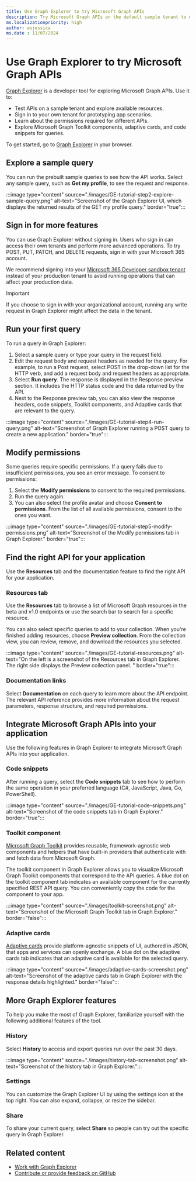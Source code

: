 ```yaml
---
title: Use Graph Explorer to try Microsoft Graph APIs
description: Try Microsoft Graph APIs on the default sample tenant to explore capabilities, or sign in to your tenant and use it as a prototyping tool to fulfill your app scenarios.
ms.localizationpriority: high
author: wujessica
ms.date : 11/07/2024
---
```


# Use Graph Explorer to try Microsoft Graph APIs

[Graph Explorer](https://developer.microsoft.com/graph/graph-explorer/) is a developer tool for exploring Microsoft Graph APIs. Use it to:

- Test APIs on a sample tenant and explore available resources.
- Sign in to your own tenant for prototyping app scenarios.
- Learn about the permissions required for different APIs.
- Explore Microsoft Graph Toolkit components, adaptive cards, and code snippets for queries.

To get started, go to [Graph Explorer](https://developer.microsoft.com/graph/graph-explorer/) in your browser.

## Explore a sample query

You can run the prebuilt sample queries to see how the API works. Select any sample query, such as **Get my profile**, to see the request and response.

:::image type="content" source="./images/GE-tutorial-step2-explore-sample-query.png" alt-text="Screenshot of the Graph Explorer UI, which displays the returned results of the GET my profile query." border="true":::

## Sign in for more features

You can use Graph Explorer without signing in. Users who sign in can access their own tenants and perform more advanced operations. To try POST, PUT, PATCH, and DELETE requests, sign in with your Microsoft 365 account.

We recommend signing into your [Microsoft 365 Developer sandbox tenant](https://developer.microsoft.com/en-US/microsoft-365/dev-program) instead of your production tenant to avoid running operations that can affect your production data.

> [!IMPORTANT]
> If you choose to sign in with your organizational account, running any write request in Graph Explorer might affect the data in the tenant.

## Run your first query

To run a query in Graph Explorer:

1. Select a sample query or type your query in the request field.
1. Edit the request body and request headers as needed for the query.
For example, to run a Post request, select POST in the drop-down list for the HTTP verb, and add a request body and request headers as appropriate.
1. Select **Run query**.
The response is displayed in the Response preview section. It includes the HTTP status code and the data returned by the API.
1. Next to the Response preview tab, you can also view the response headers, code snippets, Toolkit components, and Adaptive cards that are relevant to the query.  

:::image type="content" source="./images/GE-tutorial-step4-run-query.png" alt-text="Screenshot of Graph Explorer running a POST query to create a new application." border="true":::

## Modify permissions

Some queries require specific permissions. If a query fails due to insufficient permissions, you see an error message. To consent to permissions:

1. Select the **Modify permissions** to consent to the required permissions.
1. Run the query again.
1. You can also select the profile avatar and choose **Consent to permissions**. From the list of all available permissions, consent to the ones you want.

:::image type="content" source="./images/GE-tutorial-step5-modify-permissions.png" alt-text="Screenshot of the Modify permissions tab in Graph Explorer." border="true":::

## Find the right API for your application

Use the **Resources** tab and the documentation feature to find the right API for your application.

### Resources tab

Use the **Resources** tab to browse a list of Microsoft Graph resources in the beta and v1.0 endpoints or use the search bar to search for a specific resource.

You can also select specific queries to add to your collection. When you're finished adding resources, choose **Preview collection**. From the collection view, you can review, remove, and download the resources you selected.

:::image type="content" source="./images/GE-tutorial-resources.png" alt-text="On the left is a screenshot of the Resources tab in Graph Explorer. The right side displays the Preview collection panel. " border="true":::

### Documentation links

Select **Documentation** on each query to learn more about the API endpoint. The relevant API reference provides more information about the request parameters, response structure, and required permissions.

## Integrate Microsoft Graph APIs into your application

Use the following features in Graph Explorer to integrate Microsoft Graph APIs into your application.

### Code snippets

After running a query, select the **Code snippets** tab to see how to perform the same operation in your preferred language (C#, JavaScript, Java, Go, PowerShell).

:::image type="content" source="./images/GE-tutorial-code-snippets.png" alt-text="Screenshot of the code snippets tab in Graph Explorer." border="true":::

### Toolkit component

[Microsoft Graph Toolkit](../toolkit/overview.md) provides reusable, framework-agnostic web components and helpers that have built-in providers that authenticate with and fetch data from Microsoft Graph.  

The toolkit component in Graph Explorer allows you to visualize Microsoft Graph Toolkit components that correspond to the API queries. A blue dot on the toolkit component tab indicates an available component for the currently specified REST API query. You can conveniently copy the code for the component to your app.

:::image type="content" source="./images/toolkit-screenshot.png" alt-text="Screenshot of the Microsoft Graph Toolkit tab in Graph Explorer." border="false":::

### Adaptive cards

[Adaptive cards](https://adaptivecards.io/) provide platform-agnostic snippets of UI, authored in JSON, that apps and services can openly exchange. A blue dot on the adaptive cards tab indicates that an adaptive card is available for the selected query.

:::image type="content" source="./images/adaptive-cards-screenshot.png" alt-text="Screenshot of the adaptive cards tab in Graph Explorer with the response details highlighted." border="false":::

## More Graph Explorer features

To help you make the most of Graph Explorer, familiarize yourself with the following additional features of the tool.

### History

Select **History** to access and export queries run over the past 30 days.

:::image type="content" source="./images/history-tab-screenshot.png" alt-text="Screenshot of the history tab in Graph Explorer.":::

### Settings

You can customize the Graph Explorer UI by using the settings icon at the top right. You can also expand, collapse, or resize the sidebar.

### Share  

To share your current query, select **Share** so people can try out the specific query in Graph Explorer.

## Related content

- [Work with Graph Explorer](./graph-explorer-features.md)
- [Contribute or provide feedback on GitHub](https://github.com/microsoftgraph/microsoft-graph-explorer-v4/issues/new/choose)
